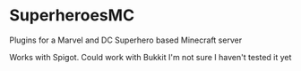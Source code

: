 # SuperheroesMC
Plugins for a Marvel and DC Superhero based Minecraft server

Works with Spigot. Could work with Bukkit I'm not sure I haven't tested it yet
